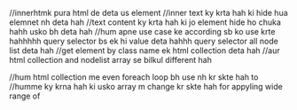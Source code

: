 //innerhtmk pura html de deta us element
//inner text ky krta hah ki hide hua elemnet nh deta hah
//text content ky krta hah ki jo element hide ho chuka hahh usko bh deta hah
//hum apne use case ke according sb ko use krte hahhhhh
query selector bs ek hi value deta hahhh
query selector all node list deta hah
//get element by class name ek html collection deta hah
//aur html collection and nodelist array se bilkul different hah

//hum html collection me even foreach loop bh use nh kr skte hah to 
//humme ky krna hah ki usko array m change kr skte hah for appyling wide range of 
